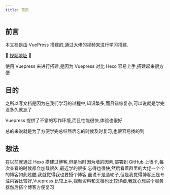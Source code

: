 ```yaml
---
title: 首页
---
```


## 前言

本文档是由 VuePress 搭建的,通过大佬的视频来进行学习搭建.

:tada: [视频地址](https://www.bilibili.com/video/av43316513/) :tada:

使用 Vuepress 来进行搭建,是因为 Vuepress 对比 Hexo 容易上手,搭建起来很方便

## 目的

之所以写文档是因为在我们学习的过程中,知识繁多,而且错综复杂,可以说就是学完没多久就忘了

Vuepress 提供了不错的写作环境,而且性能很快,体验也很好

总的来说就是为了方便学完总结然后忘的时候及时复习,也很容易找的到

## 想法

在以前就通过 Hexo 搭建过博客,但是当时因为墙的因素,部署到 GitHub 上很卡,每次查看的时候都会加载很久,最近学的很多,忘得也很快,然后看着群里的大佬一个个的博客如此炫酷,我就觉得我也要搭个博客,虽说不是造轮子,但是我觉得博客还是专注内容比较好,Vuepress 比较上手,视频资料和文档也比较详细,我就心想买个服务器然后搭个博客方便复习
